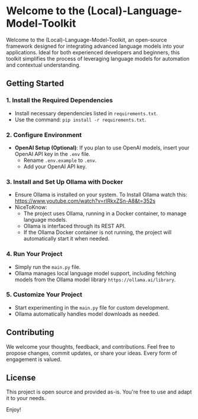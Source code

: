 # Welcome to the (Local)-Language-Model-Toolkit

Welcome to the (Local)-Language-Model-Toolkit, an open-source framework designed for integrating advanced language models into your applications. Ideal for both experienced developers and beginners, this toolkit simplifies the process of leveraging language models for automation and contextual understanding.

## Getting Started

### 1. **Install the Required Dependencies**
- Install necessary dependencies listed in `requirements.txt`.
- Use the command: `pip install -r requirements.txt`.

### 2. **Configure Environment**
- **OpenAI Setup (Optional)**: If you plan to use OpenAI models, insert your OpenAI API key in the `.env` file.
  - Rename `.env.example` to `.env`.
  - Add your OpenAI API key.

### 3. **Install and Set Up Ollama with Docker**
- Ensure Ollama is installed on your system. To Install Ollama watch this: https://www.youtube.com/watch?v=rIRkxZSn-A8&t=352s
- NiceToKnow:
  - The project uses Ollama, running in a Docker container, to manage language models.
  - Ollama is interfaced through its REST API.
  - If the Ollama Docker container is not running, the project will automatically start it when needed.

### 4. **Run Your Project**
- Simply run the `main.py` file.
- Ollama manages local language model support, including fetching models from the Ollama model library `https://ollama.ai/library`.

### 5. **Customize Your Project**
- Start experimenting in the `main.py` file for custom development.
- Ollama automatically handles model downloads as needed.

## Contributing

We welcome your thoughts, feedback, and contributions. Feel free to propose changes, commit updates, or share your ideas. Every form of engagement is valued.

## License

This project is open source and provided as-is. You're free to use and adapt it to your needs.

Enjoy!
